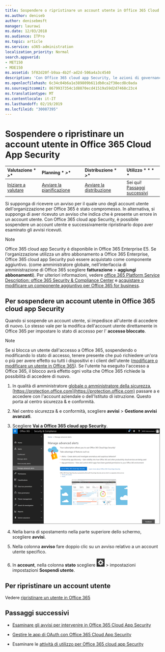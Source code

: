 ```yaml
---
title: Sospendere o ripristinare un account utente in Office 365 Cloud App Security
ms.author: deniseb
author: denisebmsft
manager: laurawi
ms.date: 12/03/2018
ms.audience: ITPro
ms.topic: article
ms.service: o365-administration
localization_priority: Normal
search.appverid:
- MET150
- MOE150
ms.assetid: 5f02d20f-b9aa-4b2f-ad2d-506a4a3c4540
description: 'Con Office 365 cloud app Security, le azioni di governance che è possibile intraprendere sono la sospensione o la sospensione di un account utente. '
ms.openlocfilehash: 6c34c04b6a1e389809b611db0ca2f30ecd8c0ada
ms.sourcegitcommit: 8679937354c1d8870ecd41519a59d2d7468c23c4
ms.translationtype: MT
ms.contentlocale: it-IT
ms.lasthandoff: 02/19/2019
ms.locfileid: "30087395"
---
```

# <a name="suspend-or-restore-a-user-account-in-office-365-cloud-app-security"></a>Sospendere o ripristinare un account utente in Office 365 Cloud App Security

|Valutazione * *\>**|Planning * *\>**|Distribuzione * *\>**|Utilizzo * * * *|
|:-----|:-----|:-----|:-----|
|[Iniziare a valutare](office-365-cas-overview.md) <br/> |[Avviare la pianificazione](get-ready-for-office-365-cas.md) <br/> |[Avviare la distribuzione](turn-on-office-365-cas.md) <br/> |Sei qui!  <br/> [Passaggi successivi](suspend-or-restore-an-account-in-ocas.md#nextsteps) <br/> |
   
Si supponga di ricevere un avviso per il quale uno degli account utente dell'organizzazione per Office 365 è stato compromesso. In alternativa, si supponga di aver ricevuto un avviso che indica che è presente un errore in un account utente. Con Office 365 cloud app Security, è possibile sospendere un account utente e successivamente ripristinarlo dopo aver esaminato gli avvisi ricevuti.
  
> [!NOTE]
> Office 365 cloud app Security è disponibile in Office 365 Enterprise E5. Se l'organizzazione utilizza un altro abbonamento a Office 365 Enterprise, Office 365 cloud app Security può essere acquistato come componente aggiuntivo. (come amministratore globale, nell'interfaccia di amministrazione di Office 365 scegliere **fatturazione** \> **aggiungi abbonamenti**). Per ulteriori informazioni, vedere [office 365 Platform Service Description: office 365 Security &amp; Compliance Center](https://technet.microsoft.com/en-us/library/dn933793.aspx) e [acquistare o modificare un componente aggiuntivo per Office 365 for business](https://support.office.com/article/4e7b57d6-b93b-457d-aecd-0ea58bff07a6). 
  
## <a name="to-suspend-a-user-account-in-office-365-cloud-app-security"></a>Per sospendere un account utente in Office 365 cloud app Security

Quando si sospende un account utente, si impedisce all'utente di accedere di nuovo. Lo stesso vale per la modifica dell'account utente direttamente in Office 365 per impostare lo stato di accesso per l' **accesso bloccato**.
  
> [!NOTE]
> Se si blocca un utente dall'accesso a Office 365, sospendendo o modificando lo stato di accesso, tenere presente che può richiedere un'ora o più per avere effetto su tutti i dispositivi e i client dell'utente ([modificare o modificare un utente in Office 365](https://support.office.com/article/42BB3F17-8F9D-4182-B434-5F1C8024E614#SingleUserPreview)). Se l'utente ha eseguito l'accesso a Office 365, il blocco avrà effetto ogni volta che Office 365 richiede la possibilità di accedere di nuovo. 
  
1. In qualità di amministratore [globale o amministratore della sicurezza](permissions-in-the-security-and-compliance-center.md), [https://protection.office.com](https://protection.office.com) passare a e accedere con l'account aziendale o dell'Istituto di istruzione. Questo porta al centro sicurezza &amp; e conformità. 
    
2. Nel centro sicurezza &amp; e conformità, scegliere **avvisi** \> **Gestione avvisi avanzati**.
    
3. Scegliere **Vai a Office 365 cloud app Security**.<br>![Nel centro sicurezza &amp; e conformità, scegliere Gestisci avvisi avanzati per accedere a Office 365 cloud app Security](media/958632d4-03e3-4ade-8e22-d5509db6fca7.png)<br>
  
4. Nella barra di spostamento nella parte superiore dello schermo, scegliere **avvisi**.
    
5. Nella colonna **avviso** fare doppio clic su un avviso relativo a un account utente specifico. 
    
6. In **account**, nella colonna **stato** scegliere ![l'icona](media/e01b75cc-b28f-4b83-8f86-b1b13dc27ab2.png) \> impostazioni impostazioni **Sospendi utente**.
    
## <a name="to-restore-a-user-account"></a>Per ripristinare un account utente

Vedere [ripristinare un utente in Office 365](https://support.office.com/article/2c261e42-5dd1-48b0-845f-2a016d29cfc1)
  
## <a name="next-steps"></a>Passaggi successivi

- [Esaminare gli avvisi per intervenire in Office 365 Cloud App Security](review-office-365-cas-alerts.md)
    
- [Gestire le app di OAuth con Office 365 Cloud App Security](manage-app-permissions-in-ocas.md)
    
- Esaminare le [attività di utilizzo per Office 365 cloud app Security](utilization-activities-for-ocas.md)
    


